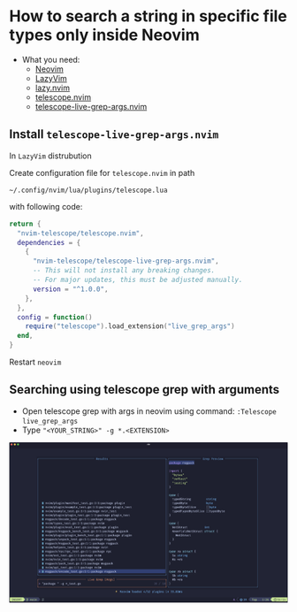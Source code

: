 # How to search a string in specific file types only inside Neovim

- What you need:
  - [Neovim](https://github.com/neovim/neovim)
  - [LazyVim](https://github.com/LazyVim/LazyVim)
  - [lazy.nvim](https://github.com/folke/lazy.nvim)
  - [telescope.nvim](https://github.com/nvim-telescope/telescope.nvim)
  - [telescope-live-grep-args.nvim](https://github.com/nvim-telescope/telescope-live-grep-args.nvim)

## Install `telescope-live-grep-args.nvim`

In `LazyVim` distrubution

Create configuration file for `telescope.nvim` in path

```
~/.config/nvim/lua/plugins/telescope.lua
```

with following code:

```lua
return {
  "nvim-telescope/telescope.nvim",
  dependencies = {
    {
      "nvim-telescope/telescope-live-grep-args.nvim",
      -- This will not install any breaking changes.
      -- For major updates, this must be adjusted manually.
      version = "^1.0.0",
    },
  },
  config = function()
    require("telescope").load_extension("live_grep_args")
  end,
}
```
Restart `neovim`

## Searching using telescope grep with arguments

- Open telescope grep with args in neovim using command: `:Telescope live_grep_args`
- Type `"<YOUR_STRING>" -g *.<EXTENSION>`

![Screenshot](screenshoft-2024-05-20-14-14-55.png)

